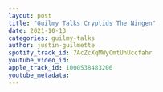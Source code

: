 ```yaml
---
layout: post
title: "Guilmy Talks Cryptids The Ningen"
date: 2021-10-13
categories: guilmy-talks
author: justin-guilmette
spotify_track_id: 7AcZcXqMWyCmtUhUccfahr
youtube_video_id: 
apple_track_id: 1000538483206
youtube_metadata: 
---
```

